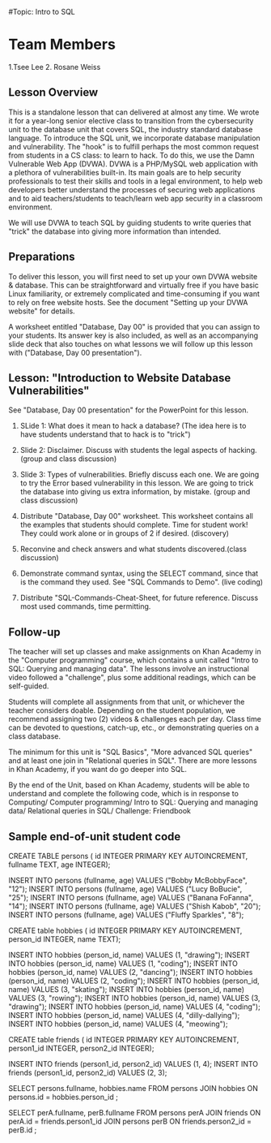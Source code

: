 #Topic: Intro to SQL
# Team Members
1.Tsee Lee
2. Rosane Weiss


## Lesson Overview

This is a standalone lesson that can delivered at almost any time. We wrote it
for a year-long senior elective class to transition from the cybersecurity unit
to the database unit that covers SQL, the industry standard database language.
To introduce the SQL unit, we incorporate database manipulation and vulnerability.
The "hook" is to fulfill perhaps the most common request from students in a CS class:
to learn to hack. To do this, we use the Damn Vulnerable Web App (DVWA). DVWA is a
PHP/MySQL web application with a plethora of vulnerabilities built-in.
Its main goals are to help security professionals to test their skills and tools
in a legal environment, to help web developers better understand the processes of
securing web applications and to aid teachers/students to teach/learn web app security
in a classroom environment.

We will use DVWA to teach SQL by guiding students to write queries that "trick"
the database into giving more information than intended.

## Preparations

To deliver this lesson, you will first need to set up your own DVWA website & database.
This can be straightforward and virtually free if you have basic Linux familiarity,
or extremely complicated and time-consuming if you want to rely on free website hosts.
See the document "Setting up your DVWA website" for details.

A worksheet entitled "Database, Day 00" is provided that you can assign to your students.
Its answer key is also included, as well as an accompanying slide deck that also touches
on what lessons we will follow up this lesson with ("Database, Day 00 presentation").

## Lesson: "Introduction to Website Database Vulnerabilities"

See "Database, Day 00 presentation" for the PowerPoint for this lesson.

1) SLide 1: What does it mean to hack a database?
	(The idea here is to have students understand that to hack is to "trick")

2)  Slide 2: Disclaimer. Discuss with students the legal aspects of hacking.(group and class discussion)

3) Slide 3: Types of vulnerabilities. Briefly discuss each one. We are going to try the Error based vulnerability in this lesson.
   We are going to trick the database into giving us extra information, by mistake. (group and class discussion)

4) Distribute "Database, Day 00" worksheet. This worksheet contains all the examples that students should complete.
   Time for student work! They could work alone or in groups of 2 if desired. (discovery)

5) Reconvine and check answers and what students discovered.(class discussion)

6) Demonstrate command syntax, using the SELECT command, since that is the command they used.
See "SQL Commands to Demo". (live coding)

7) Distribute "SQL-Commands-Cheat-Sheet, for future reference. Discuss most used commands, time permitting.


## Follow-up

The teacher will set up classes and make assignments on Khan Academy in the
"Computer programming" course, which contains a unit called "Intro to SQL:
Querying and managing data". The lessons involve an instructional video
followed a "challenge", plus some additional readings, which can be self-guided.

Students will complete all assignments from that unit, or whichever the
teacher considers doable. Depending on the student population, we recommend
assigning two (2) videos & challenges each per day. Class time can be devoted
to questions, catch-up, etc., or demonstrating queries on a class database.

The minimum for this unit is "SQL Basics", "More advanced SQL queries" and
at least one join in "Relational queries in SQL". There are more lessons in
Khan Academy, if you want do go deeper into SQL.

By the end of the Unit, based on Khan Academy, students will be able to understand
and complete the following code, which is in response to Computing/ Computer programming/
Intro to SQL: Querying and managing data/ Relational queries in SQL/ Challenge: Friendbook

## Sample end-of-unit student code
CREATE TABLE persons (
    id INTEGER PRIMARY KEY AUTOINCREMENT,
    fullname TEXT,
    age INTEGER);

INSERT INTO persons (fullname, age) VALUES ("Bobby McBobbyFace", "12");
INSERT INTO persons (fullname, age) VALUES ("Lucy BoBucie", "25");
INSERT INTO persons (fullname, age) VALUES ("Banana FoFanna", "14");
INSERT INTO persons (fullname, age) VALUES ("Shish Kabob", "20");
INSERT INTO persons (fullname, age) VALUES ("Fluffy Sparkles", "8");

CREATE table hobbies (
    id INTEGER PRIMARY KEY AUTOINCREMENT,
    person_id INTEGER,
    name TEXT);

INSERT INTO hobbies (person_id, name) VALUES (1, "drawing");
INSERT INTO hobbies (person_id, name) VALUES (1, "coding");
INSERT INTO hobbies (person_id, name) VALUES (2, "dancing");
INSERT INTO hobbies (person_id, name) VALUES (2, "coding");
INSERT INTO hobbies (person_id, name) VALUES (3, "skating");
INSERT INTO hobbies (person_id, name) VALUES (3, "rowing");
INSERT INTO hobbies (person_id, name) VALUES (3, "drawing");
INSERT INTO hobbies (person_id, name) VALUES (4, "coding");
INSERT INTO hobbies (person_id, name) VALUES (4, "dilly-dallying");
INSERT INTO hobbies (person_id, name) VALUES (4, "meowing");

CREATE table friends (
    id INTEGER PRIMARY KEY AUTOINCREMENT,
    person1_id INTEGER,
    person2_id INTEGER);

INSERT INTO friends (person1_id, person2_id)
    VALUES (1, 4);
INSERT INTO friends (person1_id, person2_id)
    VALUES (2, 3);

SELECT persons.fullname, hobbies.name
    FROM persons
    JOIN hobbies
    ON persons.id = hobbies.person_id
    ;

SELECT perA.fullname, perB.fullname
    FROM persons perA
    JOIN friends
    ON perA.id = friends.person1_id
    JOIN persons perB
    ON friends.person2_id = perB.id
    ;

